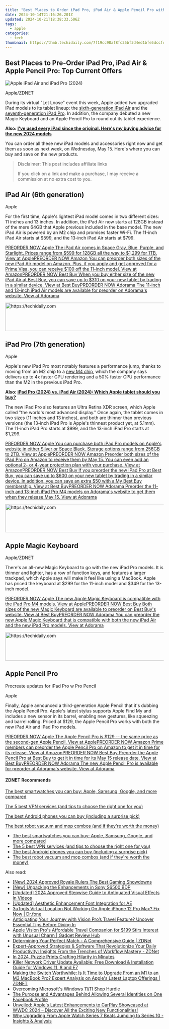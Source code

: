 ```yaml
---
title: "Best Places to Order iPad Pro, iPad Air & Apple Pencil Pro with Top Discounts Available: Find Out Where! (ZDNet Guide)"
date: 2024-10-14T21:16:26.201Z
updated: 2024-10-21T18:38:33.506Z
tags:
  - apple
categories:
  - tech
thumbnail: https://thmb.techidaily.com/7f19cc98af8fc35bf3d4ed1bfe5dccfd58f56435c65265ee5832038cf529fed6.jpeg
---
```


## Best Places to Pre-Order iPad Pro, iPad Air & Apple Pencil Pro: Top Current Offers

![Apple iPad Air and iPad Pro (2024)](https://www.zdnet.com/a/img/resize/db2c52215a353176fb5739b2201e8b8e6f438a50/2024/05/07/179c8636-f88e-40a1-9850-c35f285c245e/apple-ipad-air-and-pro-apple-pencil.jpg?auto=webp&width=1280)

Apple/ZDNET

During its virtual "Let Loose" event this week, Apple added two upgraded iPad models to its tablet lineup: the [sixth-generation iPad Air](https://apple.sjv.io/c/159047/435031/7613?&sharedid=zdnet&partnerpropertyid=1980086&u=https%3A%2F%2Fwww.apple.com%2Fshop%2Fbuy-ipad%2Fipad-air&subId1=zd-%5F%5FCOM%5FCLICK%5FID%5F%5F-dtp) and the [seventh-generation iPad Pro](https://apple.sjv.io/c/159047/435031/7613?&sharedid=zdnet&partnerpropertyid=1980086&u=https%3A%2F%2Fwww.apple.com%2Fshop%2Fbuy-ipad%2Fipad-pro%2F13-inch-display-256gb-space-black-wifi-standard-glass&subId1=zd-%5F%5FCOM%5FCLICK%5FID%5F%5F-dtp). In addition, the company debuted a new Magic Keyboard and an Apple Pencil Pro to round out its tablet experience.

**Also: [I've used every iPad since the original. Here's my buying advice for the new 2024 models](https://www.zdnet.com/article/ipad-pro-2024-oled-m4-buying-advice/)**

You can order all these new iPad models and accessories right now and get them as soon as next week, on Wednesday, May 15\. Here's where you can buy and save on the new products.

>  Disclaimer: This post includes affiliate links
>
>  If you click on a link and make a purchase, I may receive a commission at no extra cost to you.
>

## iPad Air (6th generation)

Apple

For the first time, Apple's lightest iPad model comes in two different sizes: 11 inches and 13 inches. In addition, the iPad Air now starts at 128GB instead of the mere 64GB that Apple previous included in the base model. The new iPad Air is powered by an M2 chip and promises faster Wi-Fi. The 11-inch iPad Air starts at $599, and the 13-inch iPad Air starts at $799.

[PREORDER NOW Apple The iPad Air comes in Space Gray, Blue, Purple, and Starlight. Prices range from $599 for 128GB all the way to $1,299 for 1TB. View at Apple](https://apple.sjv.io/c/159047/435031/7613?&sharedid=zdnet&partnerpropertyid=1980086&u=https%3A%2F%2Fwww.apple.com%2Fshop%2Fbuy-ipad%2Fipad-air&subId1=zd-%5F%5FCOM%5FCLICK%5FID%5F%5F-dtp)[PREORDER NOW Amazon You can preorder both sizes of the new iPad Air model on Amazon. Plus, if you apply and get approved for a Prime Visa, you can receive $100 off the 11-inch model. View at Amazon](https://buy.geni.us/Proxy.ashx?TSID=368250&GR%5FURL=https%3A%2F%2Fwww.amazon.com%2Fdp%2FB0D3J5VFYQ%2F%3Ftag%3Dzd-buy-button-20%26ascsubtag%3D%5F%5FCOM%5FCLICK%5FID%5F%5F%7C2075f026-23d9-4bad-b986-b61bf0d6acc6%7Cdtp&dtb=1)[PREORDER NOW Best Buy When you buy either size of the new iPad Air at Best Buy, you can save up to $310 on your new tablet by trading in a similar device. View at Best Buy](https://shop-links.co/link/?url=https%3A%2F%2Fwww.bestbuy.com%2Fsite%2Fapple-11-inch-ipad-air-latest-model-m2-chip-wi-fi-128gb-blue%2F6533554.p%3FskuId%3D6533554&publisher_slug=itechdaily19598&exclusive=1)[PREORDER NOW Adorama The 11-inch and 13-inch iPad Air models are available for preorder on Adorama's website. View at Adorama](https://adorama.rfvk.net/c/159047/51926/1036?&sharedid=zdnet&partnerpropertyid=1980086&u=https%3A%2F%2Fwww.adorama.com%2Facipa11.html&subId1=zd-%5F%5FCOM%5FCLICK%5FID%5F%5F-dtp)

<!-- affiliate ads begin -->
<a href="https://appsumo.8odi.net/c/5597632/2082539/7443" target="_top" id="2082539">
  <img src="//a.impactradius-go.com/display-ad/7443-2082539" border="0" alt="https://techidaily.com" width="728" height="90"/>
</a>
<img height="0" width="0" src="https://appsumo.8odi.net/i/5597632/2082539/7443" style="position:absolute;visibility:hidden;" border="0" />
<!-- affiliate ads end -->

## iPad Pro (7th generation)

Apple

Apple's new iPad Pro most notably features a performance jump, thanks to moving from an M2 chip to a [new M4 chip](https://www.zdnet.com/article/inside-ipad-pros-new-outrageously-powerful-m4-chip-designed-for-ai-workloads/), which the company says delivers up to 4x faster GPU rendering and a 50% faster CPU performance than the M2 in the previous iPad Pro. 

**Also: [iPad Pro (2024) vs. iPad Air (2024): Which Apple tablet should you buy?](https://www.zdnet.com/article/ipad-pro-2024-vs-ipad-air-2024/)**

The new iPad Pro also features an Ultra Retina XDR screen, which Apple called "the world's most advanced display." Once again, the tablet comes in two sizes (11 inches and 13 inches), and both are thinner than previous versions (the 13-inch iPad Pro is Apple's thinnest product yet, at 5.1mm). The 11-inch iPad Pro starts at $999, and the 13-inch iPad Pro starts at $1,299.

[PREORDER NOW Apple You can purchase both iPad Pro models on Apple's website in either Silver or Space Black. Storage options range from 256GB to 2TB. View at Apple](https://apple.sjv.io/c/159047/435031/7613?&sharedid=zdnet&partnerpropertyid=1980086&u=https%3A%2F%2Fwww.apple.com%2Fshop%2Fbuy-ipad%2Fipad-pro&subId1=zd-%5F%5FCOM%5FCLICK%5FID%5F%5F-dtp)[PREORDER NOW Amazon Preorder both sizes of the iPad Pro on Amazon to receive them by May 15\. You can even add an optional 2- or 4-year protection plan with your purchase. View at Amazon](https://buy.geni.us/Proxy.ashx?TSID=368250&GR%5FURL=https%3A%2F%2Fwww.amazon.com%2Fdp%2FB0D3J6L2ZC%2F%3Ftag%3Dzd-buy-button-20%26ascsubtag%3D%5F%5FCOM%5FCLICK%5FID%5F%5F%7C2075f026-23d9-4bad-b986-b61bf0d6acc6%7Cdtp&dtb=1)[PREORDER NOW Best Buy If you preorder the new iPad Pro at Best Buy, you can save up to $600 on your new tablet by trading in a similar device. In addition, you can save an extra $50 with a My Best Buy membership. View at Best Buy](https://shop-links.co/link/?url=https%3A%2F%2Fwww.bestbuy.com%2Fsite%2Fapple-11-inch-ipad-pro-latest-model-m4-chip-wi-fi-256gb-with-oled-space-black%2F5495362.p%3FskuId%3D5495362&publisher_slug=itechdaily19598&exclusive=1)[PREORDER NOW Adorama Preorder the 11-inch and 13-inch iPad Pro M4 models on Adorama's website to get them when they release May 15. View at Adorama](https://adorama.rfvk.net/c/159047/51926/1036?&sharedid=zdnet&partnerpropertyid=1980086&u=https%3A%2F%2Fwww.adorama.com%2Facipp11.html&subId1=zd-%5F%5FCOM%5FCLICK%5FID%5F%5F-dtp)

<!-- affiliate ads begin -->
<a href="https://appsumo.8odi.net/c/5597632/2082533/7443" target="_top" id="2082533">
  <img src="//a.impactradius-go.com/display-ad/7443-2082533" border="0" alt="https://techidaily.com" width="728" height="90"/>
</a>
<img height="0" width="0" src="https://appsumo.8odi.net/i/5597632/2082533/7443" style="position:absolute;visibility:hidden;" border="0" />
<!-- affiliate ads end -->

## Apple Magic Keyboard

Apple/ZDNET

There's an all-new Magic Keyboard to go with the new iPad Pro models. It is thinner and lighter, has a row of function keys, and features a larger trackpad, which Apple says will make it feel like using a MacBook. Apple has priced the keyboard at $299 for the 11-inch model and $349 for the 13-inch model.

[PREORDER NOW Apple The new Apple Magic Keyboard is compatible with the iPad Pro M4 models. View at Apple](https://apple.sjv.io/c/159047/435031/7613?&sharedid=zdnet&partnerpropertyid=1980086&u=https%3A%2F%2Fwww.apple.com%2Fshop%2Fproduct%2FMWR43LL%2FA%2Fmagic-keyboard-for-ipad-pro-13%25E2%2580%2591inch-m4-us-english-white&subId1=zd-%5F%5FCOM%5FCLICK%5FID%5F%5F-dtp)[PREORDER NOW Best Buy Both sizes of the new Magic Keyboard are available to preorder on Best Buy's website. View at Best Buy](https://shop-links.co/link/?url=https%3A%2F%2Fwww.bestbuy.com%2Fsite%2Fapple-magic-keyboard-for-ipad-pro-13inch-m4-black%2F6535089.p%3FskuId%3D6535089&publisher_slug=itechdaily19598&exclusive=1)[PREORDER NOW Adorama You can preorder the new Apple Magic Keyboard that is compatible with both the new iPad Air and the new iPad Pro models. View at Adorama](https://adorama.rfvk.net/c/159047/51926/1036?&sharedid=zdnet&partnerpropertyid=1980086&u=https%3A%2F%2Fwww.adorama.com%2Facmkipp.html&subId1=zd-%5F%5FCOM%5FCLICK%5FID%5F%5F-dtp)

<!-- affiliate ads begin -->
<a href="https://aligracehair.sjv.io/c/5597632/1918684/19272" target="_top" id="1918684">
  <img src="//a.impactradius-go.com/display-ad/19272-1918684" border="0" alt="https://techidaily.com" width="728" height="90"/>
</a>
<img height="0" width="0" src="https://aligracehair.sjv.io/i/5597632/1918684/19272" style="position:absolute;visibility:hidden;" border="0" />
<!-- affiliate ads end -->

## Apple Pencil Pro

Procreate updates for iPad Pro w Pro Pencil 

Apple

Finally, Apple announced a third-generation Apple Pencil that it's dubbing the Apple Pencil Pro. Apple's latest stylus supports Apple Find My and includes a new sensor in its barrel, enabling new gestures, like squeezing and barrel rolling. Priced at $129, the Apple Pencil Pro works with both the new iPad Air and iPad Pro models.

[PREORDER NOW Apple The Apple Pencil Pro is $129 -- the same price as the second-gen Apple Pencil. View at Apple](https://apple.sjv.io/c/159047/435031/7613?&sharedid=zdnet&partnerpropertyid=1980086&u=https%3A%2F%2Fwww.apple.com%2Fshop%2Fproduct%2FMX2D3AM%2FA%2Fapple-pencil-pro&subId1=zd-%5F%5FCOM%5FCLICK%5FID%5F%5F-dtp)[PREORDER NOW Amazon Prime members can preorder the Apple Pencil Pro on Amazon to get it in time for its release. View at Amazon](https://buy.geni.us/Proxy.ashx?TSID=368250&GR%5FURL=https%3A%2F%2Fwww.amazon.com%2FApple-Pencil-Pro-Pixel-Perfect-Industry-Leading%2Fdp%2FB0D3J71RM7%3Ftag%3Dzd-buy-button-20%26ascsubtag%3D%5F%5FCOM%5FCLICK%5FID%5F%5F%7C2075f026-23d9-4bad-b986-b61bf0d6acc6%7Cdtp&dtb=1)[PREORDER NOW Best Buy Preorder the Apple Pencil Pro at Best Buy to get it in time for its May 15 release date. View at Best Buy](https://shop-links.co/link/?url=https%3A%2F%2Fwww.bestbuy.com%2Fsite%2Fapple-pencil-pro-white%2F6535042.p%3FskuId%3D6535042&publisher_slug=itechdaily19598&exclusive=1)[PREORDER NOW Adorama The new Apple Pencil Pro is available for preorder at Adorama's website. View at Adorama](https://adorama.rfvk.net/c/159047/51926/1036?&sharedid=zdnet&partnerpropertyid=1980086&u=https%3A%2F%2Fwww.adorama.com%2Facmx2d3ama.html&subId1=zd-%5F%5FCOM%5FCLICK%5FID%5F%5F-dtp)

#### **ZDNET** Recommends

[The best smartwatches you can buy: Apple, Samsung, Google, and more compared](https://www.zdnet.com/article/best-smartwatch/ "The best smartwatches you can buy: Apple, Samsung, Google, and more compared")

[The 5 best VPN services (and tips to choose the right one for you)](https://www.zdnet.com/article/best-vpn/ "The 5 best VPN services (and tips to choose the right one for you)")

[The best Android phones you can buy (including a surprise pick)](https://www.zdnet.com/article/best-android-phone/ "The best Android phones you can buy (including a surprise pick)")

[The best robot vacuum and mop combos (and if they're worth the money)](https://www.zdnet.com/article/best-robot-vacuum-mop/ "The best robot vacuum and mop combos (and if they're worth the money)")

* [The best smartwatches you can buy: Apple, Samsung, Google, and more compared](https://www.zdnet.com/article/best-smartwatch/ "The best smartwatches you can buy: Apple, Samsung, Google, and more compared")
* [The 5 best VPN services (and tips to choose the right one for you)](https://www.zdnet.com/article/best-vpn/ "The 5 best VPN services (and tips to choose the right one for you)")
* [The best Android phones you can buy (including a surprise pick)](https://www.zdnet.com/article/best-android-phone/ "The best Android phones you can buy (including a surprise pick)")
* [The best robot vacuum and mop combos (and if they're worth the money)](https://www.zdnet.com/article/best-robot-vacuum-mop/ "The best robot vacuum and mop combos (and if they're worth the money)")

<ins class="adsbygoogle"
     style="display:block"
     data-ad-format="autorelaxed"
     data-ad-client="ca-pub-7571918770474297"
     data-ad-slot="1223367746"></ins>

<ins class="adsbygoogle"
     style="display:block"
     data-ad-client="ca-pub-7571918770474297"
     data-ad-slot="8358498916"
     data-ad-format="auto"
     data-full-width-responsive="true"></ins>

<span class="atpl-alsoreadstyle">Also read:</span>
<div><ul>
<li><a href="https://screen-mirroring-recording.techidaily.com/new-2024-approved-royale-rulers-the-best-gaming-showdowns/"><u>[New] 2024 Approved Royale Rulers The Best Gaming Showdowns</u></a></li>
<li><a href="https://some-tips.techidaily.com/new-unpacking-the-enhancements-in-sony-s6500-bdp/"><u>[New] Unpacking the Enhancements in Sony S6500 BDP</u></a></li>
<li><a href="https://youtube-lab.techidaily.com/ed-2024-approved-stepwise-guide-to-antiquated-visual-effects-in-videos/"><u>[Updated] 2024 Approved Stepwise Guide to Antiquated Visual Effects in Videos</u></a></li>
<li><a href="https://article-knowledge.techidaily.com/updated-aesthetic-enhancement-font-integration-for-ae/"><u>[Updated] Aesthetic Enhancement Font Integration for AE</u></a></li>
<li><a href="https://location-fake.techidaily.com/3utools-virtual-location-not-working-on-apple-iphone-12-pro-max-fix-now-drfone-by-drfone-virtual-ios/"><u>3uTools Virtual Location Not Working On Apple iPhone 12 Pro Max? Fix Now | Dr.fone</u></a></li>
<li><a href="https://tech-haven.techidaily.com/anticipating-your-journey-with-vision-pros-travel-feature-uncover-essential-tips-before-diving-in/"><u>Anticipating Your Journey with Vision Pro’s Travel Feature? Uncover Essential Tips Before Diving In</u></a></li>
<li><a href="https://tech-haven.techidaily.com/apple-vision-pros-affordable-travel-companion-for-199-stirs-interest-with-unusual-charm-gadget-review-hub/"><u>Apple Vision Pro's Affordable Travel Companion for $199 Stirs Interest with Unusual Charm | Gadget Review Hub</u></a></li>
<li><a href="https://tech-haven.techidaily.com/determining-your-perfect-match-a-comprehensive-guide-zdnet/"><u>Determining Your Perfect Match - A Comprehensive Guide | ZDNet</u></a></li>
<li><a href="https://tech-haven.techidaily.com/expert-approved-strategies-and-software-that-revolutionize-your-daily-productivity-insights-from-the-trenches-of-workflow-mastery-zdnet/"><u>Expert-Approved Strategies & Software That Revolutionize Your Daily Productivity: Insights From the Trenches of Workflow Mastery - ZDNet</u></a></li>
<li><a href="https://fox-info.techidaily.com/in-2024-puzzle-prints-crafting-hilarity-in-minutes/"><u>In 2024, Puzzle Prints Crafting Hilarity in Minutes</u></a></li>
<li><a href="https://hardware-help.techidaily.com/killer-network-driver-update-available-free-download-and-installation-guide-for-windows-11-8-and-e7/"><u>Killer Network Driver Update Available: Free Download & Installation Guide for Windows 11, 8 and E7</u></a></li>
<li><a href="https://tech-haven.techidaily.com/making-the-switch-worthwhile-is-it-time-to-upgrade-from-an-m1-to-an-m3-macbook-pro-expert-analysis-on-apples-latest-laptop-offerings-zdnet/"><u>Making the Switch Worthwhile: Is It Time to Upgrade From an M1 to an M3 MacBook Pro? Expert Analysis on Apple's Latest Laptop Offerings | ZDNET</u></a></li>
<li><a href="https://win11-tips.techidaily.com/overcoming-microsofts-windows-1111-shop-hurdle/"><u>Overcoming Microsoft's Windows 11/11 Shop Hurdle</u></a></li>
<li><a href="https://facebook.techidaily.com/the-purpose-and-advantages-behind-allowing-several-identities-on-one-facebook-profile/"><u>The Purpose and Advantages Behind Allowing Several Identities on One Facebook Profile</u></a></li>
<li><a href="https://tech-haven.techidaily.com/unveiled-apples-latest-enhancements-to-carplay-showcased-at-wwdc-2024-discover-all-the-exciting-new-functionalities/"><u>Unveiled: Apple's Latest Enhancements to CarPlay Showcased at WWDC 2024 – Discover All the Exciting New Functionalities!</u></a></li>
<li><a href="https://tech-haven.techidaily.com/why-upgrading-from-apple-watch-series-7-beats-jumping-to-series-10-insights-and-analysis/"><u>Why Upgrading From Apple Watch Series 7 Beats Jumping to Series 10 - Insights & Analysis</u></a></li>
</ul></div>

